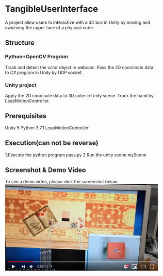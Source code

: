 # TangibleUserInterface
A project allow users to interactive with a 3D box in Unity by moving and swichong the upper face of a physical cube.

## Structure

### Python+OpenCV Program
Track and detect the color object in webcam.
Pass the 2D coordinate data to C# program in Unity by UDP socket.
### Unity project
Apply the 2D coodinate data to 3D cube in Unity scene.
Track the hand by LeapMotionController.

## Prerequisites
Unity 5
Python 3.7.1
LeapMotionController

## Execution(can not be reverse)
1.Execute the python program pass.py
2.Run the unity scene myScene

Screenshot & Demo Video
-----------------------
To see a demo video, please click the screenshot below
[![tangibleUserInterface](https://github.com/ShirleyDong/tangibleUserInterface/blob/master/Screen%20Shot%202018-10-29%20at%201.15.21%20PM.png)](https://www.youtube.com/watch?v=sGbt2mjmxBE "OpenCV+ Python Colour Tracking in Unity")






